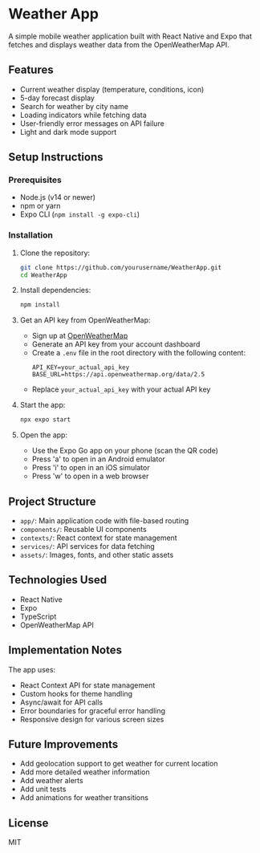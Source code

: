 # Weather App

A simple mobile weather application built with React Native and Expo that fetches and displays weather data from the OpenWeatherMap API.

## Features

- Current weather display (temperature, conditions, icon)
- 5-day forecast display
- Search for weather by city name
- Loading indicators while fetching data
- User-friendly error messages on API failure
- Light and dark mode support

## Setup Instructions

### Prerequisites

- Node.js (v14 or newer)
- npm or yarn
- Expo CLI (`npm install -g expo-cli`)

### Installation

1. Clone the repository:

   ```bash
   git clone https://github.com/yourusername/WeatherApp.git
   cd WeatherApp
   ```

2. Install dependencies:

   ```bash
   npm install
   ```

3. Get an API key from OpenWeatherMap:
   - Sign up at [OpenWeatherMap](https://openweathermap.org/api)
   - Generate an API key from your account dashboard
   - Create a `.env` file in the root directory with the following content:
     ```
     API_KEY=your_actual_api_key
     BASE_URL=https://api.openweathermap.org/data/2.5
     ```
   - Replace `your_actual_api_key` with your actual API key

4. Start the app:

   ```bash
   npx expo start
   ```

5. Open the app:
   - Use the Expo Go app on your phone (scan the QR code)
   - Press 'a' to open in an Android emulator
   - Press 'i' to open in an iOS simulator
   - Press 'w' to open in a web browser

## Project Structure

- `app/`: Main application code with file-based routing
- `components/`: Reusable UI components
- `contexts/`: React context for state management
- `services/`: API services for data fetching
- `assets/`: Images, fonts, and other static assets

## Technologies Used

- React Native
- Expo
- TypeScript
- OpenWeatherMap API

## Implementation Notes

The app uses:
- React Context API for state management
- Custom hooks for theme handling
- Async/await for API calls
- Error boundaries for graceful error handling
- Responsive design for various screen sizes

## Future Improvements

- Add geolocation support to get weather for current location
- Add more detailed weather information
- Add weather alerts
- Add unit tests
- Add animations for weather transitions

## License

MIT
